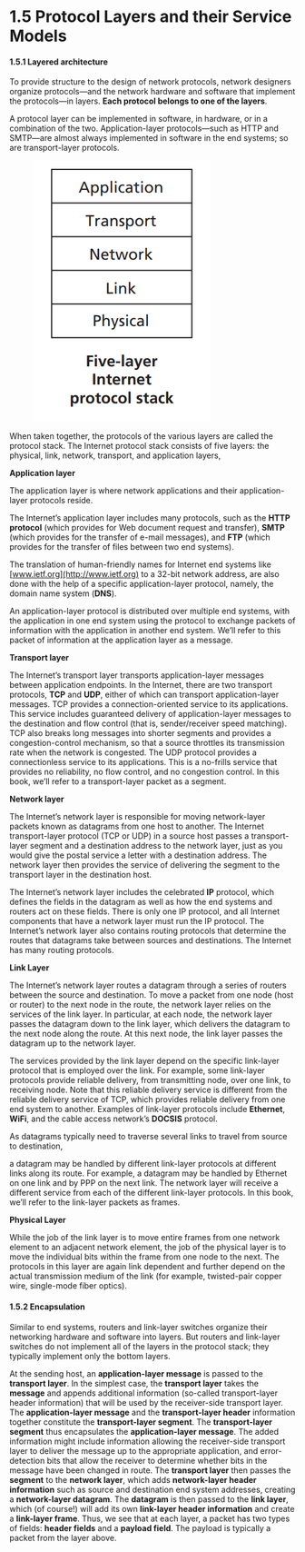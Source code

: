 # 1.5 Protocol Layers and their Service Models

#### 1.5.1 Layered architecture

To provide structure to the design of network protocols, network designers organize protocols—and the network hardware and software that implement the protocols—in layers. **Each protocol belongs to one of the layers**.

A protocol layer can be implemented in software, in hardware, or in a combination of the two. Application-layer protocols—such as HTTP and SMTP—are almost always implemented in software in the end systems; so are transport-layer protocols.

<figure><img src="../.gitbook/assets/layer.png" alt=""><figcaption></figcaption></figure>

When taken together, the protocols of the various layers are called the protocol stack. The Internet protocol stack consists of five layers: the physical, link, network, transport, and application layers,

**Application layer**

The application layer is where network applications and their application-layer protocols reside.

The Internet’s application layer includes many protocols, such as the **HTTP protocol** (which provides for Web document request and transfer), **SMTP** (which provides for the transfer of e-mail messages), and **FTP** (which provides for the transfer of files between two end systems).

The translation of human-friendly names for Internet end systems like [www.ietf.org](http://www.ietf.org) to a 32-bit network address, are also done with the help of a specific application-layer protocol, namely, the domain name system (**DNS**).

An application-layer protocol is distributed over multiple end systems, with the application in one end system using the protocol to exchange packets of information with the application in another end system. We’ll refer to this packet of information at the application layer as a message.

**Transport layer**

The Internet’s transport layer transports application-layer messages between application endpoints. In the Internet, there are two transport protocols, **TCP** and **UDP**, either of which can transport application-layer messages. TCP provides a connection-oriented service to its applications. This service includes guaranteed delivery of application-layer messages to the destination and flow control (that is, sender/receiver speed matching). TCP also breaks long messages into shorter segments and provides a congestion-control mechanism, so that a source throttles its transmission rate when the network is congested. The UDP protocol provides a connectionless service to its applications. This is a no-frills service that provides no reliability, no flow control, and no congestion control. In this book, we’ll refer to a transport-layer packet as a segment.

**Network layer**

The Internet’s network layer is responsible for moving network-layer packets known as datagrams from one host to another. The Internet transport-layer protocol (TCP or UDP) in a source host passes a transport-layer segment and a destination address to the network layer, just as you would give the postal service a letter with a destination address. The network layer then provides the service of delivering the segment to the transport layer in the destination host.

The Internet’s network layer includes the celebrated **IP** protocol, which defines the fields in the datagram as well as how the end systems and routers act on these fields. There is only one IP protocol, and all Internet components that have a network layer must run the IP protocol. The Internet’s network layer also contains routing protocols that determine the routes that datagrams take between sources and destinations. The Internet has many routing protocols.

**Link Layer**

The Internet’s network layer routes a datagram through a series of routers between the source and destination. To move a packet from one node (host or router) to the next node in the route, the network layer relies on the services of the link layer. In particular, at each node, the network layer passes the datagram down to the link layer, which delivers the datagram to the next node along the route. At this next node, the link layer passes the datagram up to the network layer.

The services provided by the link layer depend on the specific link-layer protocol that is employed over the link. For example, some link-layer protocols provide reliable delivery, from transmitting node, over one link, to receiving node. Note that this reliable delivery service is different from the reliable delivery service of TCP, which provides reliable delivery from one end system to another. Examples of link-layer protocols include **Ethernet**, **WiFi**, and the cable access network’s **DOCSIS** protocol.

As datagrams typically need to traverse several links to travel from source to destination,

a datagram may be handled by different link-layer protocols at different links along its route. For example, a datagram may be handled by Ethernet on one link and by PPP on the next link. The network layer will receive a different service from each of the different link-layer protocols. In this book, we’ll refer to the link-layer packets as frames.

**Physical Layer**

While the job of the link layer is to move entire frames from one network element to an adjacent network element, the job of the physical layer is to move the individual bits within the frame from one node to the next. The protocols in this layer are again link dependent and further depend on the actual transmission medium of the link (for example, twisted-pair copper wire, single-mode fiber optics).

#### 1.5.2 Encapsulation

Similar to end systems, routers and link-layer switches organize their networking hardware and software into layers. But routers and link-layer switches do not implement all of the layers in the protocol stack; they typically implement only the bottom layers.

At the sending host, an **application-layer message** is passed to the **transport layer**. In the simplest case, the **transport layer** takes the **message** and appends additional information (so-called transport-layer header information) that will be used by the receiver-side transport layer. The **application-layer message** and the **transport-layer header** information together constitute the **transport-layer segment**. The **transport-layer segment** thus encapsulates the **application-layer message**. The added information might include information allowing the receiver-side transport layer to deliver the message up to the appropriate application, and error-detection bits that allow the receiver to determine whether bits in the message have been changed in route. The **transport layer** then passes the **segment** to the **network layer**, which adds **network-layer header information** such as source and destination end system addresses, creating a **network-layer datagram**. The **datagram** is then passed to the **link layer**, which (of course!) will add its own **link-layer header information** and create a **link-layer frame**. Thus, we see that at each layer, a packet has two types of fields: **header fields** and a **payload field**. The payload is typically a packet from the layer above.

